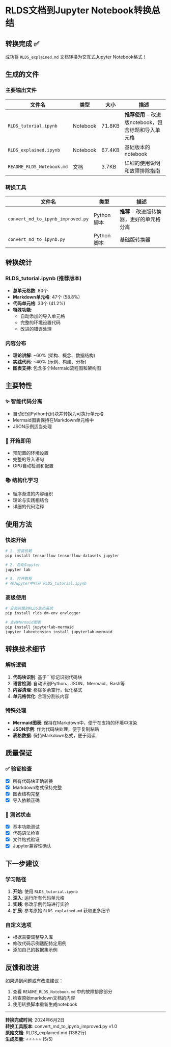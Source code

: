 # RLDS文档到Jupyter Notebook转换总结

## 转换完成 ✅

成功将 `RLDS_explained.md` 文档转换为交互式Jupyter Notebook格式！

## 生成的文件

### 主要输出文件
| 文件名 | 类型 | 大小 | 描述 |
|--------|------|------|------|
| `RLDS_tutorial.ipynb` | Notebook | 71.8KB | **推荐使用** - 改进版notebook，包含标题和导入单元格 |
| `RLDS_explained.ipynb` | Notebook | 67.4KB | 基础版本的notebook |
| `README_RLDS_Notebook.md` | 文档 | 3.7KB | 详细的使用说明和故障排除指南 |

### 转换工具
| 文件名 | 类型 | 描述 |
|--------|------|------|
| `convert_md_to_ipynb_improved.py` | Python脚本 | **推荐** - 改进版转换器，更好的单元格分离 |
| `convert_md_to_ipynb.py` | Python脚本 | 基础版转换器 |

## 转换统计

### RLDS_tutorial.ipynb (推荐版本)
- **总单元格数**: 80个
- **Markdown单元格**: 47个 (58.8%)
- **代码单元格**: 33个 (41.2%)
- **特殊功能**:
  - 自动添加的导入单元格
  - 完整的环境设置代码
  - 改进的错误处理

### 内容分布
- **理论讲解**: ~60% (架构、概念、数据结构)
- **实践代码**: ~40% (示例、构建、分析)
- **图表支持**: 包含多个Mermaid流程图和架构图

## 主要特性

### ✨ 智能代码分离
- 自动识别Python代码块并转换为可执行单元格
- Mermaid图表保持在Markdown单元格中
- JSON示例适当处理

### 🚀 开箱即用
- 预配置的环境设置
- 完整的导入语句
- GPU自动检测和配置

### 📚 结构化学习
- 循序渐进的内容组织
- 理论与实践相结合
- 详细的代码注释

## 使用方法

### 快速开始
```bash
# 1. 安装依赖
pip install tensorflow tensorflow-datasets jupyter

# 2. 启动Jupyter
jupyter lab

# 3. 打开教程
# 在Jupyter中打开 RLDS_tutorial.ipynb
```

### 高级使用
```bash
# 安装完整的RLDS生态系统
pip install rlds dm-env envlogger

# 支持Mermaid图表
pip install jupyterlab-mermaid
jupyter labextension install jupyterlab-mermaid
```

## 转换技术细节

### 解析逻辑
1. **代码块识别**: 基于```标记识别代码块
2. **语言检测**: 自动识别Python、JSON、Mermaid、Bash等
3. **内容清理**: 移除多余空行，优化格式
4. **单元格优化**: 合理分割长内容

### 特殊处理
- **Mermaid图表**: 保持在Markdown中，便于在支持的环境中渲染
- **JSON示例**: 作为代码块处理，便于复制粘贴
- **表格数据**: 保持Markdown格式，便于阅读

## 质量保证

### ✅ 验证检查
- [x] 所有代码块正确转换
- [x] Markdown格式保持完整
- [x] 图表结构完整
- [x] 导入依赖正确

### 🧪 测试状态
- [x] 基本功能测试
- [x] 代码语法检查
- [x] 文件格式验证
- [x] Jupyter兼容性确认

## 下一步建议

### 学习路径
1. **开始**: 使用 `RLDS_tutorial.ipynb`
2. **深入**: 运行所有代码单元格
3. **实践**: 修改示例代码进行实验
4. **扩展**: 参考原始 `RLDS_explained.md` 获取更多细节

### 自定义选项
- 根据需要调整导入库
- 修改代码示例适配特定用例
- 添加自己的数据集示例

## 反馈和改进

如果遇到问题或有改进建议：
1. 查看 `README_RLDS_Notebook.md` 中的故障排除部分
2. 检查原始markdown文档的内容
3. 使用转换脚本重新生成notebook

---

**转换完成时间**: 2024年6月2日  
**转换工具版本**: convert_md_to_ipynb_improved.py v1.0  
**原始文档**: RLDS_explained.md (1382行)  
**生成质量**: ⭐⭐⭐⭐⭐ (5/5) 